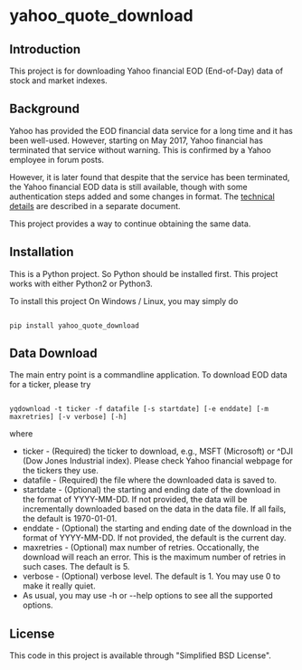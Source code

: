 # yahoo_quote_download

## Introduction
This project is for downloading Yahoo financial EOD (End-of-Day) data of stock and market indexes.

## Background
Yahoo has provided the EOD financial data service for a long time and it has been well-used. However, starting on May 2017, Yahoo financial has terminated that service without warning. This is confirmed by a Yahoo employee in forum posts.

However, it is later found that despite that the service has been terminated, the Yahoo financial EOD data is still available, though with some authentication steps added and some changes in format. The [technical details](https://github.com/c0redumb/yahoo_quote_download/blob/master/details.md) are described in a separate document.

This project provides a way to continue obtaining the same data.

## Installation
This is a Python project. So Python should be installed first. This project works with either Python2 or Python3.

To install this project On Windows / Linux, you may simply do
<pre><code>
pip install yahoo_quote_download
</code></pre>

## Data Download
The main entry point is a commandline application. To download EOD data for a ticker, please try
<pre><code>
yqdownload -t ticker -f datafile [-s startdate] [-e enddate] [-m maxretries] [-v verbose] [-h]
</code></pre>
where
* ticker - (Required) the ticker to download, e.g., MSFT (Microsoft) or ^DJI (Dow Jones Industrial index). Please check Yahoo financial webpage for the tickers they use.
* datafile - (Required) the file where the downloaded data is saved to.
* startdate - (Optional) the starting and ending date of the download in the format of YYYY-MM-DD. If not provided, the data will be incrementally downloaded based on the data in the data file. If all fails, the default is 1970-01-01.
* enddate - (Optional) the starting and ending date of the download in the format of YYYY-MM-DD. If not provided, the default is the current day.
* maxretries - (Optional) max number of retries. Occationally, the download will reach an error. This is the maximum number of retries in such cases. The default is 5.
* verbose - (Optional) verbose level. The default is 1. You may use 0 to make it really quiet.
* As usual, you may use -h or --help options to see all the supported options.

## License
This code in this project is available through "Simplified BSD License".